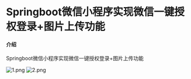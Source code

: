# Springboot微信小程序实现微信一键授权登录+图片上传功能

#### 介绍
Springboot微信小程序实现微信一键授权登录+图片上传功能

![1.png](http://rfvoof3xc.hn-bkt.clouddn.com/8889dd7b-d031-409b-847d-1de4246d9c74.png)
![2.png](http://rfvoof3xc.hn-bkt.clouddn.com/c3fde631-e60a-45a9-85db-99788c2f6fc6.png)
